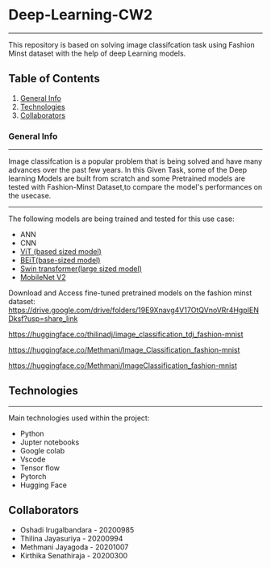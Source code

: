 # Deep-Learning-CW2

***
This repository is based on solving image classifcation task using Fashion Minst dataset with the help of deep Learning models.

## Table of Contents
1. [General Info](#general-info)
2. [Technologies](#technologies)
3. [Collaborators](#collaborators)

### General Info
***
Image classifcation is a popular problem that is being solved and have many advances over the past few years. In this Given Task, some of the Deep learning Models are built from scratch and some Pretrained models are tested with Fashion-Minst Dataset,to compare the model's performances on the usecase.
***
The following models are being trained and tested for this use case:
* ANN
* CNN
* [ViT (based sized model)](https://huggingface.co/google/vit-base-patch16-224-in21k)
* [BEiT(base-sized model)](https://huggingface.co/microsoft/beit-base-patch16-224-pt22k-ft22k)
* [Swin transformer(large sized model)](https://huggingface.co/microsoft/swin-base-patch4-window12-384-in22k)
* [MobileNet V2](https://huggingface.co/google/mobilenet_v2_1.0_224)

Download and Access fine-tuned pretrained models on the fashion minst dataset:
https://drive.google.com/drive/folders/19E9Xnavg4V17OtQVnoVRr4HgpIENDksf?usp=share_link

https://huggingface.co/thilinadj/image_classification_tdj_fashion-mnist

https://huggingface.co/Methmani/Image_Classification_fashion-mnist

https://huggingface.co/Methmani/ImageClassification_fashion-mnist


## Technologies
***
Main technologies used within the project:
* Python
* Jupter notebooks
* Google colab
* Vscode
* Tensor flow
* Pytorch
* Hugging Face

## Collaborators

* Oshadi Irugalbandara - 20200985
* Thilina Jayasuriya - 20200994
* Methmani Jayagoda - 20201007
* Kirthika Senathiraja - 20200300
